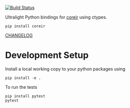 [![Build Status](https://travis-ci.org/leonardt/pycoreir.svg?branch=master)](https://travis-ci.org/leonardt/pycoreir)

Ultralight Python bindings for [coreir](https://github.com/rdaly525/coreir) using ctypes.

```
pip install coreir
```

[CHANGELOG](./CHANGELOG.md)

# Development Setup
Install a local working copy to your python packages using
```
pip install -e .
```

To run the tests
```
pip install pytest
pytest
```

